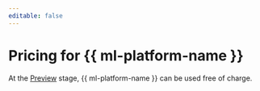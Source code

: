 ```yaml
---
editable: false
---
```

# Pricing for {{ ml-platform-name }}

At the [Preview](../overview/concepts/launch-stages.md) stage, {{ ml-platform-name }} can be used free of charge.

